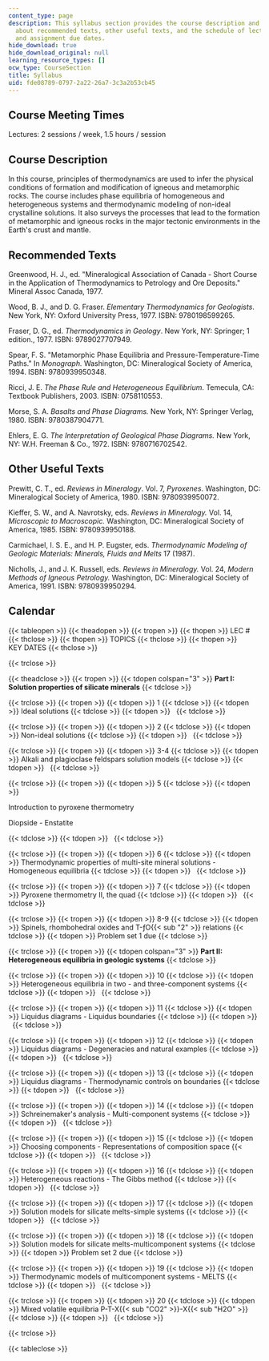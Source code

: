 ```yaml
---
content_type: page
description: This syllabus section provides the course description and information
  about recommended texts, other useful texts, and the schedule of lecture topics
  and assignment due dates.
hide_download: true
hide_download_original: null
learning_resource_types: []
ocw_type: CourseSection
title: Syllabus
uid: fde08789-0797-2a22-26a7-3c3a2b53cb45
---
```


Course Meeting Times
--------------------

Lectures: 2 sessions / week, 1.5 hours / session

Course Description
------------------

In this course, principles of thermodynamics are used to infer the physical conditions of formation and modification of igneous and metamorphic rocks. The course includes phase equilibria of homogeneous and heterogeneous systems and thermodynamic modeling of non-ideal crystalline solutions. It also surveys the processes that lead to the formation of metamorphic and igneous rocks in the major tectonic environments in the Earth's crust and mantle.

Recommended Texts
-----------------

Greenwood, H. J., ed. "Mineralogical Association of Canada - Short Course in the Application of Thermodynamics to Petrology and Ore Deposits." Mineral Assoc Canada, 1977.

Wood, B. J., and D. G. Fraser. _Elementary Thermodynamics for Geologists_. New York, NY: Oxford University Press, 1977. ISBN: 9780198599265.

Fraser, D. G., ed. _Thermodynamics in Geology_. New York, NY: Springer; 1 edition., 1977. ISBN: 9789027707949.

Spear, F. S. "Metamorphic Phase Equilibria and Pressure-Temperature-Time Paths." In _Monograph._ Washington, DC: Mineralogical Society of America, 1994. ISBN: 9780939950348.

Ricci, J. E. _The Phase Rule and Heterogeneous Equilibrium_. Temecula, CA: Textbook Publishers, 2003. ISBN: 0758110553.

Morse, S. A. _Basalts and Phase Diagrams._ New York, NY: Springer Verlag, 1980. ISBN: 9780387904771.

Ehlers, E. G. _The Interpretation of Geological Phase Diagrams._ New York, NY: W.H. Freeman & Co., 1972. ISBN: 9780716702542.

Other Useful Texts
------------------

Prewitt, C. T., ed. _Reviews in Mineralogy_. Vol. 7, _Pyroxenes_. Washington, DC: Mineralogical Society of America, 1980. ISBN: 9780939950072.

Kieffer, S. W., and A. Navrotsky, eds. _Reviews in Mineralogy._ Vol. 14, _Microscopic to Macroscopic._ Washington, DC: Mineralogical Society of America, 1985. ISBN: 9780939950188.

Carmichael, I. S. E., and H. P. Eugster, eds. _Thermodynamic Modeling of Geologic Materials: Minerals, Fluids and Melts_ 17 (1987).

Nicholls, J., and J. K. Russell, eds. _Reviews in Mineralogy._ Vol. 24, _Modern Methods of Igneous Petrology._ Washington, DC: Mineralogical Society of America, 1991. ISBN: 9780939950294.

Calendar
--------

{{< tableopen >}}
{{< theadopen >}}
{{< tropen >}}
{{< thopen >}}
LEC #
{{< thclose >}}
{{< thopen >}}
TOPICS
{{< thclose >}}
{{< thopen >}}
KEY DATES
{{< thclose >}}

{{< trclose >}}

{{< theadclose >}}
{{< tropen >}}
{{< tdopen colspan="3" >}}
**Part I: Solution properties of silicate minerals**
{{< tdclose >}}

{{< trclose >}}
{{< tropen >}}
{{< tdopen >}}
1
{{< tdclose >}}
{{< tdopen >}}
Ideal solutions
{{< tdclose >}}
{{< tdopen >}}
 
{{< tdclose >}}

{{< trclose >}}
{{< tropen >}}
{{< tdopen >}}
2
{{< tdclose >}}
{{< tdopen >}}
Non-ideal solutions
{{< tdclose >}}
{{< tdopen >}}
 
{{< tdclose >}}

{{< trclose >}}
{{< tropen >}}
{{< tdopen >}}
3-4
{{< tdclose >}}
{{< tdopen >}}
Alkali and plagioclase feldspars solution models
{{< tdclose >}}
{{< tdopen >}}
 
{{< tdclose >}}

{{< trclose >}}
{{< tropen >}}
{{< tdopen >}}
5
{{< tdclose >}}
{{< tdopen >}}


Introduction to pyroxene thermometry

Diopside - Enstatite


{{< tdclose >}}
{{< tdopen >}}
 
{{< tdclose >}}

{{< trclose >}}
{{< tropen >}}
{{< tdopen >}}
6
{{< tdclose >}}
{{< tdopen >}}
Thermodynamic properties of multi-site mineral solutions - Homogeneous equilibria
{{< tdclose >}}
{{< tdopen >}}
 
{{< tdclose >}}

{{< trclose >}}
{{< tropen >}}
{{< tdopen >}}
7
{{< tdclose >}}
{{< tdopen >}}
Pyroxene thermometry II, the quad
{{< tdclose >}}
{{< tdopen >}}
 
{{< tdclose >}}

{{< trclose >}}
{{< tropen >}}
{{< tdopen >}}
8-9
{{< tdclose >}}
{{< tdopen >}}
Spinels, rhombohedral oxides and T-ƒO{{< sub "2" >}} relations
{{< tdclose >}}
{{< tdopen >}}
Problem set 1 due
{{< tdclose >}}

{{< trclose >}}
{{< tropen >}}
{{< tdopen colspan="3" >}}
**Part II: Heterogeneous equilibria in geologic systems**
{{< tdclose >}}

{{< trclose >}}
{{< tropen >}}
{{< tdopen >}}
10
{{< tdclose >}}
{{< tdopen >}}
Heterogeneous equilibria in two - and three-component systems
{{< tdclose >}}
{{< tdopen >}}
 
{{< tdclose >}}

{{< trclose >}}
{{< tropen >}}
{{< tdopen >}}
11
{{< tdclose >}}
{{< tdopen >}}
Liquidus diagrams - Liquidus boundaries
{{< tdclose >}}
{{< tdopen >}}
 
{{< tdclose >}}

{{< trclose >}}
{{< tropen >}}
{{< tdopen >}}
12
{{< tdclose >}}
{{< tdopen >}}
Liquidus diagrams - Degeneracies and natural examples
{{< tdclose >}}
{{< tdopen >}}
 
{{< tdclose >}}

{{< trclose >}}
{{< tropen >}}
{{< tdopen >}}
13
{{< tdclose >}}
{{< tdopen >}}
Liquidus diagrams - Thermodynamic controls on boundaries
{{< tdclose >}}
{{< tdopen >}}
 
{{< tdclose >}}

{{< trclose >}}
{{< tropen >}}
{{< tdopen >}}
14
{{< tdclose >}}
{{< tdopen >}}
Schreinemaker's analysis - Multi-component systems
{{< tdclose >}}
{{< tdopen >}}
 
{{< tdclose >}}

{{< trclose >}}
{{< tropen >}}
{{< tdopen >}}
15
{{< tdclose >}}
{{< tdopen >}}
Choosing components - Representations of composition space
{{< tdclose >}}
{{< tdopen >}}
 
{{< tdclose >}}

{{< trclose >}}
{{< tropen >}}
{{< tdopen >}}
16
{{< tdclose >}}
{{< tdopen >}}
Heterogeneous reactions - The Gibbs method
{{< tdclose >}}
{{< tdopen >}}
 
{{< tdclose >}}

{{< trclose >}}
{{< tropen >}}
{{< tdopen >}}
17
{{< tdclose >}}
{{< tdopen >}}
Solution models for silicate melts-simple systems
{{< tdclose >}}
{{< tdopen >}}
 
{{< tdclose >}}

{{< trclose >}}
{{< tropen >}}
{{< tdopen >}}
18
{{< tdclose >}}
{{< tdopen >}}
Solution models for silicate melts-multicomponent systems
{{< tdclose >}}
{{< tdopen >}}
Problem set 2 due
{{< tdclose >}}

{{< trclose >}}
{{< tropen >}}
{{< tdopen >}}
19
{{< tdclose >}}
{{< tdopen >}}
Thermodynamic models of multicomponent systems - MELTS
{{< tdclose >}}
{{< tdopen >}}
 
{{< tdclose >}}

{{< trclose >}}
{{< tropen >}}
{{< tdopen >}}
20
{{< tdclose >}}
{{< tdopen >}}
Mixed volatile equilibria P-T-X{{< sub "CO2" >}}\-X{{< sub "H2O" >}}
{{< tdclose >}}
{{< tdopen >}}
 
{{< tdclose >}}

{{< trclose >}}

{{< tableclose >}}